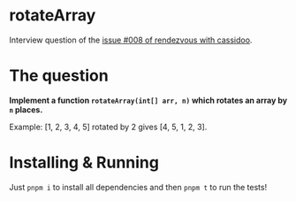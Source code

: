 # rotateArray

Interview question of the [issue #008 of rendezvous with cassidoo](https://buttondown.email/cassidoo/archive/what-matters-most-is-how-well-you-walk-through/).

# The question

**Implement a function `rotateArray(int[] arr, n)` which rotates an array by `n` places.**

Example: [1, 2, 3, 4, 5] rotated by 2 gives [4, 5, 1, 2, 3].

# Installing & Running

Just `pnpm i` to install all dependencies and then `pnpm t` to run the tests!
